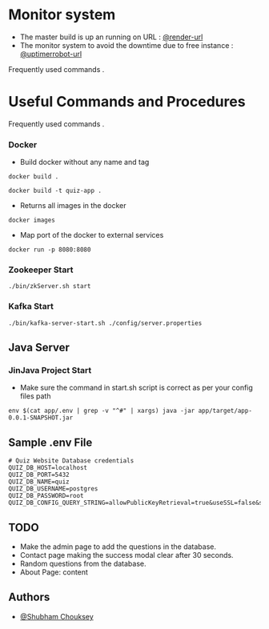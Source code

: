 

# Monitor system 

- The master build is up an running on URL : [@render-url](https://quiz-website-g8d7.onrender.com/) 
- The monitor system to avoid the downtime due to free instance : [@uptimerrobot-url](https://uptimerobot.com/dashboard)


Frequently used commands .

# Useful Commands and Procedures

Frequently used commands .


### Docker 

*  Build docker without any name and tag  
```shell script
docker build .
```
```shell script
docker build -t quiz-app .
```

*  Returns all images in the docker
```shell script
docker images
```
*  Map port of the docker to external services
```shell script
docker run -p 8080:8080
```

### Zookeeper Start


```shell script
./bin/zkServer.sh start
```
### Kafka Start


```shell script
./bin/kafka-server-start.sh ./config/server.properties
```



## Java Server 

### JinJava Project Start


* Make sure the command in start.sh script is correct as per your config files path
```shell script
env $(cat app/.env | grep -v "^#" | xargs) java -jar app/target/app-0.0.1-SNAPSHOT.jar
```


## Sample .env File
```shell script
# Quiz Website Database credentials
QUIZ_DB_HOST=localhost
QUIZ_DB_PORT=5432
QUIZ_DB_NAME=quiz
QUIZ_DB_USERNAME=postgres
QUIZ_DB_PASSWORD=root
QUIZ_DB_CONFIG_QUERY_STRING=allowPublicKeyRetrieval=true&useSSL=false&sessionVariables=sql_mode='NO_ENGINE_SUBSTITUTION'&jdbcCompliantTruncation=false&createDatabaseIfNotExist=true
```

## TODO 

* Make the admin page to add the questions in the database.
* Contact page making the success modal clear after 30 seconds.
* Random questions from the database. 
* About Page: content





## Authors

- [@Shubham Chouksey](https://github.com/ShubhamChouksey123)
